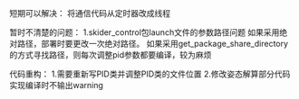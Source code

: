 短期可以解决：
将通信代码从定时器改成线程

暂时不清楚的问题：
1.skider_control包launch文件的参数路径问题
如果采用绝对路径，部署时要更改一次绝对路径。
如果采用get_package_share_directory的方式寻找路径，则每次调整pid参数都要编译，较为麻烦

代码重构：
1.需要重新写PID类并调整PID类的文件位置
2.修改姿态解算部分代码实现编译时不输出warning
